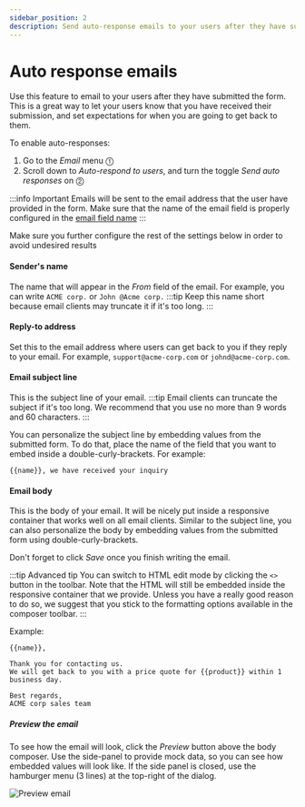 ```yaml
---
sidebar_position: 2
description: Send auto-response emails to your users after they have submitted the form
---
```


# Auto response emails
Use this feature to email to your users after they have submitted the form.
This is a great way to let your users know that you have received their submission, and set expectations for when you are going to get back to them. 

To enable auto-responses:
1. Go to the _Email_ menu ⓵
2. Scroll down to _Auto-respond to users_, and turn the toggle _Send auto responses_ on ⓶

:::info Important
Emails will be sent to the email address that the user have provided in the form. Make sure that the name of the email field is properly configured in the [email field name](../basic-settings.md#email-field-name)
:::

Make sure you further configure the rest of the settings below in order to avoid undesired results

#### Sender's name
The name that will appear in the _From_ field of the email. For example, you can write `ACME corp.` or `John @Acme corp.`
:::tip
Keep this name short because email clients may truncate it if it's too long.
:::

#### Reply-to address
Set this to the email address where users can get back to you if they reply to your email. For example, `support@acme-corp.com` or `johnd@acme-corp.com`.

#### Email subject line
This is the subject line of your email. 
:::tip
Email clients can truncate the subject if it's too long. We recommend that you use no more than 9 words and 60 characters.
:::

You can personalize the subject line by embedding values from the submitted form. To do that, place the name of the field that you want to embed inside a double-curly-brackets. For example:
```text
{{name}}, we have received your inquiry
```

#### Email body
This is the body of your email. 
It will be nicely put inside a responsive container that works well on all email clients. 
Similar to the subject line, you can also personalize the body by embedding values from the submitted form using double-curly-brackets.

Don't forget to click _Save_ once you finish writing the email.

:::tip Advanced tip
You can switch to HTML edit mode by clicking the `<>` button in the toolbar. Note that the HTML will still be embedded inside the responsive container that we provide.
Unless you have a really good reason to do so, we suggest that you stick to the formatting options available in the composer toolbar.
:::

Example:
```text
{{name}},

Thank you for contacting us. 
We will get back to you with a price quote for {{product}} within 1 business day.

Best regards,
ACME corp sales team
```

##### Preview the email
To see how the email will look, click the _Preview_ button above the body composer. 
Use the side-panel to provide mock data, so you can see how embedded values will look like. If the side panel is closed, use the hamburger menu (3 lines) at the top-right of the dialog.

![Preview email](/img/email/preview-email.png)

